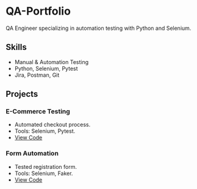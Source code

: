# QA-Portfolio
QA Engineer specializing in automation testing with Python and Selenium.

## Skills
- Manual & Automation Testing
- Python, Selenium, Pytest
- Jira, Postman, Git

## Projects
### E-Commerce Testing
- Automated checkout process.
- Tools: Selenium, Pytest.
- [View Code](./ecommerce-testing)

### Form Automation
- Tested registration form.
- Tools: Selenium, Faker.
- [View Code](./form-automation)
